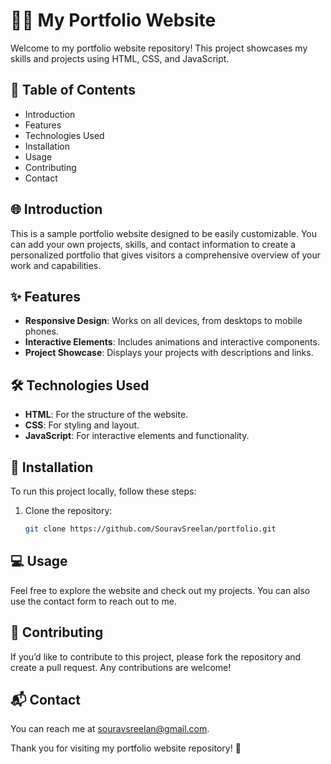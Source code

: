# 🧑‍💻 My Portfolio Website    

Welcome to my portfolio website repository! This project showcases my skills and projects using HTML, CSS, and JavaScript.        

## 📑 Table of Contents

- Introduction
- Features
- Technologies Used
- Installation
- Usage
- Contributing 
- Contact

## 🌐 Introduction

This is a sample portfolio website designed to be easily customizable. You can add your own projects, skills, and contact information to create a personalized portfolio that gives visitors a comprehensive overview of your work and capabilities.  

## ✨ Features

- **Responsive Design**: Works on all devices, from desktops to mobile phones.
- **Interactive Elements**: Includes animations and interactive components.
- **Project Showcase**: Displays your projects with descriptions and links.

## 🛠️ Technologies Used

- **HTML**: For the structure of the website. 
- **CSS**: For styling and layout.
- **JavaScript**: For interactive elements and functionality.

## 🚀 Installation

To run this project locally, follow these steps:

1. Clone the repository:
   ```bash
   git clone https://github.com/SouravSreelan/portfolio.git

##  💻 Usage

Feel free to explore the website and check out my projects. You can also use the contact form to reach out to me.

## 🤝 Contributing

If you’d like to contribute to this project, please fork the repository and create a pull request. Any contributions are welcome! 

## 📬 Contact

You can reach me at souravsreelan@gmail.com.

Thank you for visiting my portfolio website repository! 🎉 
